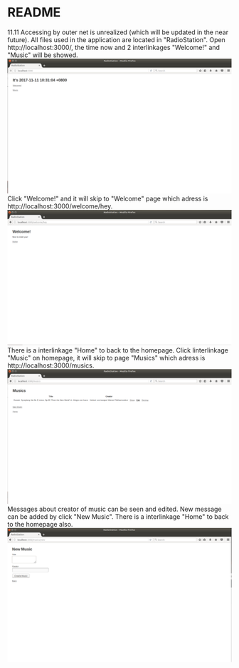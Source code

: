 # README
11.11 
Accessing by outer net is unrealized (which will be updated in the near future).
All files used in the application are located in "RadioStation".
Open http://localhost:3000/, the time now and 2 interlinkages "Welcome!" and "Music" will be showed. 
![image](https://github.com/ChunyeungLeung/history_git/blob/master/screenshoot/Screenshot%20from%202017-11-11%2010-31-51.png)
Click "Welcome!" and it will skip to "Welcome" page which adress is http://localhost:3000/welcome/hey.
![image](https://github.com/ChunyeungLeung/history_git/blob/master/screenshoot/Screenshot%20from%202017-11-11%2010-33-52.png)
There is a interlinkage "Home" to back to the homepage.
Click linterlinkage "Music" on homepage, it will skip to page "Musics" which adress is http://localhost:3000/musics.
![image](https://github.com/ChunyeungLeung/history_git/blob/master/screenshoot/Screenshot%20from%202017-11-11%2010-34-30.png)
Messages about creator of music can be seen and edited. 
New message can be added by click "New Music".
There is a interlinkage "Home" to back to the homepage also.
![image](https://github.com/ChunyeungLeung/history_git/blob/master/screenshoot/Screenshot%20from%202017-11-11%2010-35-03.png)
